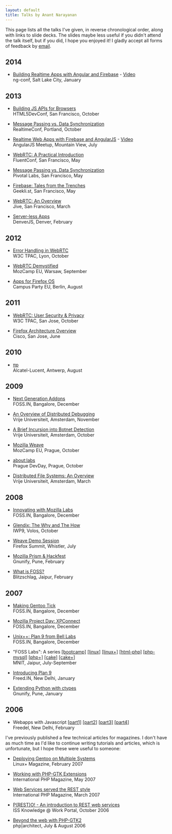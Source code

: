 ```yaml
---
layout: default
title: Talks by Anant Narayanan
---
```


This page lists all the talks I've given, in reverse chronological order, along with links to slide decks. The slides maybe less useful if you didn't attend the talk itself, but if you did, I hope you enjoyed it! I gladly accept all forms of feedback by [email](mailto:anant@kix.in).

## 2014

* [Building Realtime Apps with Angular and Firebase](http://proness.kix.in/talks/ngconf14-firebase.pdf) - [Video](http://www.youtube.com/watch?v=e4yUTkva_FM) <br> ng-conf, Salt Lake City, January

## 2013

* [Building JS APIs for Browsers](http://proness.kix.in/talks/devconf13-browsers/) <br> HTML5DevConf, San Francisco, October

* [Message Passing vs. Data Synchronization](http://proness.kix.in/talks/realtimeconf13-datasync.pdf) <br> RealtimeConf, Portland, October

* [Realtime Web Apps with Firebase and AngularJS](http://proness.kix.in/talks/angular13-firebase/) - [Video](http://www.youtube.com/watch?v=C7ZI7z7qnHU) <br> AngularJS Meetup, Mountain View, July

* [WebRTC: A Practical Introduction](http://proness.kix.in/talks/fluent13-webrtc/) <br> FluentConf, San Francisco, May

* [Message Passing vs. Data Synchronization](http://proness.kix.in/talks/pivotal13-datasync.pdf) <br> Pivotal Labs, San Francisco, May

* [Firebase: Tales from the Trenches](http://proness.kix.in/talks/geeklist13-firebase) <br> Geekli.st, San Francisco, May

* [WebRTC: An Overview](http://proness.kix.in/talks/jive13-webrtc/) <br> Jive, San Francisco, March

* [Server-less Apps](http://proness.kix.in/talks/denverjs13-serverless.pdf) <br> DenverJS, Denver, February

## 2012

* [Error Handling in WebRTC](http://proness.kix.in/talks/tpac12-webrtc.pdf) <br> W3C TPAC, Lyon, October

* [WebRTC Demystified](http://proness.kix.in/talks/mozcamp12-webrtc.pdf) <br> MozCamp EU, Warsaw, September

* [Apps for Firefox OS](http://proness.kix.in/talks/campus12-apps.pdf) <br> Campus Party EU, Berlin, August

## 2011

* [WebRTC: User Security &amp; Privacy](http://proness.kix.in/talks/tpac11-webrtc.pdf) <br> W3C TPAC, San Jose, October

* [Firefox Architecture Overview](http://proness.kix.in/talks/cisco11-fxarch.pdf) <br> Cisco, San Jose, June

## 2010

* [πp](http://proness.kix.in/talks/bell10-piep.pdf) <br> Alcatel-Lucent, Antwerp, August

## 2009

* [Next Generation Addons](http://proness.kix.in/talks/foss.in09-jetpack.pdf) <br> FOSS.IN, Bangalore, December

* [An Overview of Distributed Debugging](http://proness.kix.in/talks/atds09-ddb.pdf) <br> Vrije Universiteit, Amsterdam, November

* [A Brief Incursion into Botnet Detection](http://proness.kix.in/talks/atns09-botnet.pdf) <br> Vrije Universiteit, Amsterdam, October

* [Mozilla Weave](http://proness.kix.in/talks/mozcamp09-weave.pdf) <br> MozCamp EU, Prague, October

* [about:labs](http://proness.kix.in/talks/mozcamp09-labs.pdf) <br> Prague DevDay, Prague, October

* [Distributed File Systems: An Overview](http://proness.kix.in/talks/cgc09-dfs.pdf) <br> Vrije Universiteit, Amsterdam, March

## 2008

* [Innovating with Mozilla Labs](http://proness.kix.in/talks/foss.in08-mozilla-labs.pdf) <br> FOSS.IN, Bangalore, December

* [Glendix: The Why and The How](http://proness.kix.in/talks/iwp9-08-glendix.pdf) <br> IWP9, Volos, October

* [Weave Demo Session](https://wiki.mozilla.org/Summit2008/Sessions/Proposals/Weave) <br> Firefox Summit, Whistler, July

* [Mozilla Prism &amp; Hackfest](http://proness.kix.in/talks/gnunify08-prism.pdf) <br> Gnunify, Pune, February

* [What is FOSS?](http://proness.kix.in/talks/blitz08-foss.pdf) <br> Blitzschlag, Jaipur, February

## 2007

* [Making Gentoo Tick](http://proness.kix.in/talks/foss.in07-making-gentoo-tick.pdf) <br> FOSS.IN, Bangalore, December

* [Mozilla Project Day: XPConnect](http://proness.kix.in/talks/foss.in07-mozillapd-xpconnect.pdf) <br> FOSS.IN, Bangalore, December

* [Unix++: Plan 9 from Bell Labs](http://proness.kix.in/talks/foss.in07-plan9.pdf) <br> FOSS.IN, Bangalore, December

* "FOSS Labs": A series [[bootcamp]](http://proness.kix.in/talks/itr07-bootcamp.pdf) [[linux]](http://proness.kix.in/talks/itr07-linux-basics.pdf) [[linux+]](http://proness.kix.in/talks/itr07-more-linux.pdf) [[html-php]](http://proness.kix.in/talks/itr07-html-php.pdf) [[php-mysql]](http://proness.kix.in/talks/itr07-php-mysql.pdf) [[php+]](http://proness.kix.in/talks/itr07-php.pdf) [[cake]](http://proness.kix.in/talks/itr07-cake.pdf) [[cake+]](http://proness.kix.in/talks/itr07-more-cake.pdf) <br> MNIT, Jaipur, July-September

* [Introducing Plan 9](http://proness.kix.in/talks/freed07-plan9.pdf) <br> Freed.IN, New Delhi, January

* [Extending Python with ctypes](http://proness.kix.in/talks/gnunify07-ctypes.pdf) <br> Gnunify, Pune, January

## 2006

* Webapps with Javascript [[part1]](http://proness.kix.in/talks/webapps/part1.html) [[part2]](http://proness.kix.in/talks/webapps/part2.html) [[part3]](http://proness.kix.in/talks/webapps/part3.html) [[part4]](http://proness.kix.in/talks/webapps/part4.html) <br> Freedel, New Delhi, February

I've previously published a few technical articles for magazines. I don't have as much time as I'd like to continue writing tutorials and articles, which is unfortunate, but I hope these were useful to someone:

* [Deploying Gentoo on Multiple Systems](http://web.archive.org/web/20100620213912/http://lpmagazine.org/magazine/434-gentoo-linux-2007-0-guide) <br> Linux+ Magazine, February 2007

* [Working with PHP-GTK Extensions](http://web.archive.org/web/20071230202850/http://www.php-mag.net/magphpde/magphpde_issue/psecom,id,23,nodeid,20.html) <br> International PHP Magazine, May 2007

* [Web Services served the REST style](http://web.archive.org/web/20080125085731/http://www.php-mag.net/magphpde/magphpde_issue/psecom,id,21,nodeid,20.html) <br> International PHP Magazine, March 2007

* [P(REST)O! - An introduction to REST web services](http://www2.iss.nus.edu.sg/portal) <br> ISS Knowledge @ Work Portal, October 2006

* [Beyond the web with PHP-GTK2](http://www.phparch.com/magazine/index/44) <br> php|architect, July &amp; August 2006
